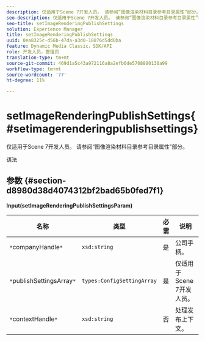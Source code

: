 ```yaml
---
description: 仅适用于Scene 7开发人员。 请参阅“图像渲染材料目录参考目录属性”部分。
seo-description: 仅适用于Scene 7开发人员。 请参阅“图像渲染材料目录参考目录属性”部分。
seo-title: setImageRenderingPublishSettings
solution: Experience Manager
title: setImageRenderingPublishSettings
uuid: 0ea8325c-d56b-47da-a3d0-18876d5dd0ba
feature: Dynamic Media Classic，SDK/API
role: 开发人员，管理员
translation-type: tm+mt
source-git-commit: 469d1a5c43a972116a8a2efb0de5708800130a99
workflow-type: tm+mt
source-wordcount: '77'
ht-degree: 11%

---
```



# setImageRenderingPublishSettings{#setimagerenderingpublishsettings}

仅适用于Scene 7开发人员。 请参阅“图像渲染材料目录参考目录属性”部分。

语法

## 参数 {#section-d8980d38d4074312bf2bad65b0fed7f1}

**Input(setImageRenderingPublishSettingsParam)**

| 名称 | 类型 | 必需 | 说明 |
|---|---|---|---|
| `*`companyHandle`*` | `xsd:string` | 是 | 公司手柄。 |
| `*`publishSettingsArray`*` | `types:ConfigSettingArray` | 是 | 仅适用于Scene 7开发人员。 |
| `*`contextHandle`*` | `xsd:string` | 否 | 处理发布上下文。 |

